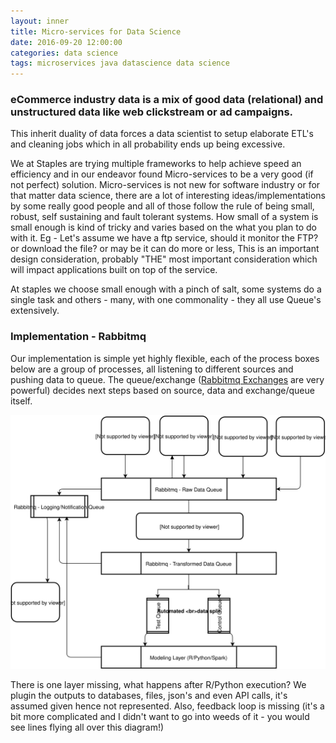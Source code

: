 ```yaml
---
layout: inner
title: Micro-services for Data Science
date: 2016-09-20 12:00:00
categories: data science
tags: microservices java datascience data science
---
```


### eCommerce industry data is a mix of good data (relational) and unstructured data like web clickstream or ad campaigns.
This inherit duality of data forces a data scientist to setup elaborate ETL's and cleaning jobs which in all probability ends up being excessive.

We at Staples are trying multiple frameworks to help achieve speed an efficiency and in our endeavor found Micro-services to be a very good (if not perfect) solution. Micro-services is not new for software industry or for that matter data science, there are a lot of interesting ideas/implementations by some really good people and all of those follow the rule of being small, robust, self sustaining and fault tolerant systems. How small of a system is small enough is kind of tricky and varies based on the what you plan to do with it. Eg - Let's assume we have a ftp service, should it monitor the FTP? or download the file? or may be it can do more or less, This is an important design consideration, probably "THE" most important consideration which will impact applications built on top of the service.

At staples we choose small enough with a pinch of salt, some systems do a single task and others - many, with one commonality - they all use Queue's extensively.

### Implementation - Rabbitmq

Our implementation is simple yet highly flexible, each of the process boxes below are a group of processes, all listening to different sources and pushing data to queue. The queue/exchange ([Rabbitmq Exchanges](https://www.rabbitmq.com/tutorials/tutorial-three-java.html) are very powerful) decides next steps based on source, data and exchange/queue itself.

![Image microservices architecture](/images/microservices_architecture.svg)

There is one layer missing, what happens after R/Python execution? We plugin the outputs to databases, files, json's and even API calls, it's assumed given hence not represented. Also, feedback loop is missing (it's a bit more complicated and I didn't want to go into weeds of it - you would see lines flying all over this diagram!)
